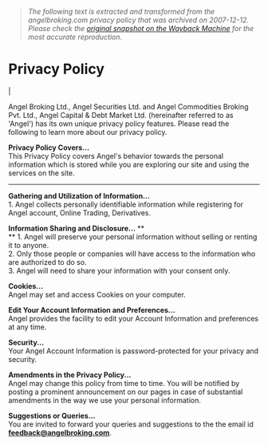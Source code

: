 > *The following text is extracted and transformed from the angelbroking.com privacy policy that was archived on 2007-12-12. Please check the [original snapshot on the Wayback Machine](https://web.archive.org/web/20071212091423id_/http%3A//www.angelbroking.com/privacy.asp) for the most accurate reproduction.*

# Privacy Policy

| 

Angel Broking Ltd., Angel Securities Ltd. and Angel Commodities Broking Pvt. Ltd., Angel Capital & Debt Market Ltd. (hereinafter referred to as 'Angel') has its own unique privacy policy features. Please read the following to learn more about our privacy policy. 

**Privacy Policy Covers...**  
This Privacy Policy covers Angel's behavior towards the personal information which is stored while you are exploring our site and using the services on the site.   
  
---  
  
**Gathering and Utilization of Information...**  
1\. Angel collects personally identifiable information while registering for Angel account, Online Trading, Derivatives.  
  
**Information Sharing and Disclosure...** **  
** 1\. Angel will preserve your personal information without selling or renting it to anyone.  
2\. Only those people or companies will have access to the information who are authorized to do so.  
3\. Angel will need to share your information with your consent only.  
  
**Cookies...**  
Angel may set and access Cookies on your computer.   
  
**Edit Your Account Information and Preferences...**  
Angel provides the facility to edit your Account Information and preferences at any time.   
  
**Security...**  
Your Angel Account Information is password-protected for your privacy and security.   
  
**Amendments in the Privacy Policy...**  
Angel may change this policy from time to time. You will be notified by posting a prominent announcement on our pages in case of substantial amendments in the way we use your personal information.   
  
**Suggestions or Queries...**  
You are invited to forward your queries and suggestions to the the email id[ **feedback@angelbroking.com**](mailto:feedback@angelbroking.com).   

